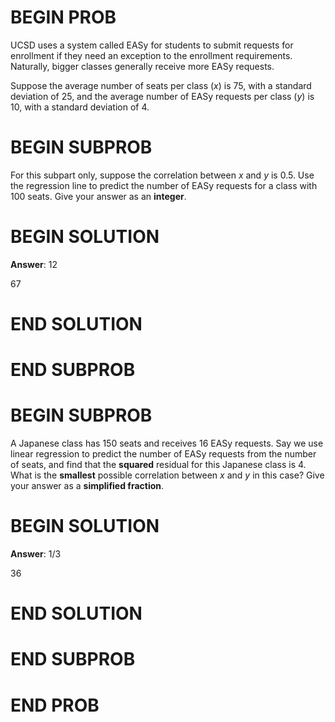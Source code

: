 # BEGIN PROB

UCSD uses a system called EASy for students to submit requests for
enrollment if they need an exception to the enrollment requirements.
Naturally, bigger classes generally receive more EASy requests.

Suppose the average number of seats per class ($x$) is $75$, with a
standard deviation of $25$, and the average number of EASy requests per
class ($y$) is $10$, with a standard deviation of $4$.

# BEGIN SUBPROB

For this subpart only, suppose the correlation between $x$ and $y$ is 0.5. Use the regression
line to predict the number of EASy requests for a class with 100 seats. Give your answer
as an **integer**.

# BEGIN SOLUTION

**Answer**: 12

<average>67</average>

# END SOLUTION

# END SUBPROB

# BEGIN SUBPROB

A Japanese class has 150 seats and receives 16 EASy requests. Say we use linear
regression to predict the number of EASy requests from the number of seats, and find
that the **squared** residual for this Japanese class is 4. What is the **smallest** possible
correlation between $x$ and $y$ in this case? Give your answer as a **simplified fraction**.

# BEGIN SOLUTION

**Answer**: 1/3

<average>36</average>

# END SOLUTION

# END SUBPROB

# END PROB